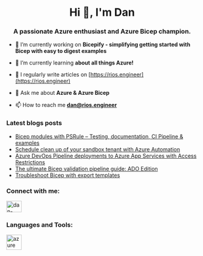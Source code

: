 <h1 align="center">Hi 👋, I'm Dan</h1>
<h3 align="center">A passionate Azure enthusiast and Azure Bicep champion.</h3>

- 🔭 I’m currently working on **Bicepify - simplifying getting started with Bicep with easy to digest examples**

- 🌱 I’m currently learning **about all things Azure!**

- 📝 I regularly write articles on [https://rios.engineer](https://rios.engineer)

- 💬 Ask me about **Azure & Azure Bicep**

- 📫 How to reach me **dan@rios.engineer**

### Latest blogs posts
<!-- BLOG-POST-LIST:START -->
- [Bicep modules with PSRule – Testing, documentation, CI Pipeline &amp; examples](https://rios.engineer/bicep-modules-with-psrule-testing-documentation-ci-pipeline-examples/)
- [Schedule clean up of your sandbox tenant with Azure Automation](https://rios.engineer/schedule-azure-sandbox-cleanup/)
- [Azure DevOps Pipeline deployments to Azure App Services with Access Restrictions](https://rios.engineer/azure-devops-pipeline-deployments-to-azure-app-services-with-access-restrictions/)
- [The ultimate Bicep validation pipeline guide: ADO Edition](https://rios.engineer/the-ultimate-bicep-validation-pipeline-guide-ado-edition/)
- [Troubleshoot Bicep with export templates](https://rios.engineer/troubleshoot-bicep-with-export-templates/)
<!-- BLOG-POST-LIST:END -->

<h3 align="left">Connect with me:</h3>
<p align="left">
<a href="https://linkedin.com/in/dan-rios-95100995" target="blank"><img align="center" src="https://raw.githubusercontent.com/rahuldkjain/github-profile-readme-generator/master/src/images/icons/Social/linked-in-alt.svg" alt="dan-rios-95100995" height="30" width="40" /></a>
</p>

<h3 align="left">Languages and Tools:</h3>
<p align="left"> <a href="https://azure.microsoft.com/en-in/" target="_blank" rel="noreferrer"> <img src="https://www.vectorlogo.zone/logos/microsoft_azure/microsoft_azure-icon.svg" alt="azure" width="40" height="40"/> </a> </p>
